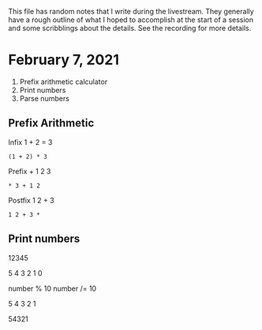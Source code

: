 This file has random notes that I write during the livestream. They generally
have a rough outline of what I hoped to accomplish at the start of a session
and some scribblings about the details. See the recording for more details.

# February 7, 2021

1. Prefix arithmetic calculator
2. Print numbers
3. Parse numbers

## Prefix Arithmetic

Infix
    1 + 2 = 3

    (1 + 2) * 3 

Prefix
    + 1 2 
    3

    * 3 + 1 2

Postfix
    1 2 +
    3

    1 2 + 3 *

## Print numbers

12345

5
4
3
2
1
0

number % 10
number /= 10

5
4
3
2
1

54321